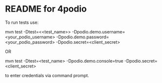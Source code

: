 README for 4podio
==========================

To run tests use:

mvn test -Dtest=<<test_name>> -Dpodio.demo.username=<your_podio_username> -Dpodio.demo.password=<your_podio_password> -Dpodio.secret=<client_secret>

OR

mvn test -Dtest=<test_name> -Dpodio.demo.console=true -Dpodio.secret=<client_secret>

to enter credentials via command prompt.